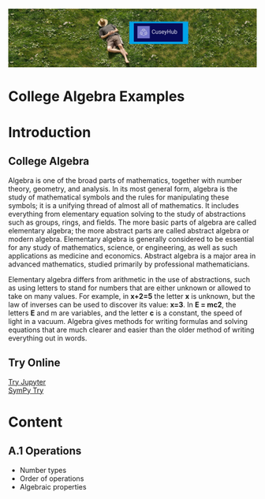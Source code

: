 ![CuseyHub](https://github.com/cusey/ImageForWiki/blob/master/Logos/CuseyHub_Banner_Small.jpg)   

# College Algebra Examples

# Introduction 
## College Algebra
Algebra is one of the broad parts of mathematics, together with number theory, geometry, and analysis. In its most general form, algebra is the study of mathematical symbols and the rules for manipulating these symbols; it is a unifying thread of almost all of mathematics. It includes everything from elementary equation solving to the study of abstractions such as groups, rings, and fields. The more basic parts of algebra are called elementary algebra; the more abstract parts are called abstract algebra or modern algebra. Elementary algebra is generally considered to be essential for any study of mathematics, science, or engineering, as well as such applications as medicine and economics. Abstract algebra is a major area in advanced mathematics, studied primarily by professional mathematicians.

Elementary algebra differs from arithmetic in the use of abstractions, such as using letters to stand for numbers that are either unknown or allowed to take on many values. For example, in **x+2=5** the letter **x** is unknown, but the law of inverses can be used to discover its value: **x=3**. In **E = mc2**, the letters **E** and m are variables, and the letter  **c** is a constant, the speed of light in a vacuum. Algebra gives methods for writing formulas and solving equations that are much clearer and easier than the older method of writing everything out in words.

## Try Online 
[Try Jupyter](https://jupyter.org/try)       
[SymPy Try](https://live.sympy.org/)         

# Content    
## A.1 Operations
* Number types 
* Order of operations
* Algebraic properties
